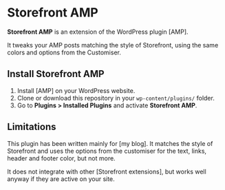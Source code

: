 # Storefront AMP
**Storefront AMP** is an extension of the WordPress plugin [AMP].

It tweaks your AMP posts matching the style of Storefront, using the same colors and options from the Customiser.

## Install Storefront AMP
1. Install [AMP] on your WordPress website.
2. Clone or download this repository in your `wp-content/plugins/` folder.
3. Go to **Plugins > Installed Plugins** and activate **Storefront AMP**.

## Limitations
This plugin has been written mainly for [my blog]. It matches the style of Storefront and uses the options from the customiser for the text, links, header and footer color, but not more.

It does not integrate with other [Storefront extensions], but works well anyway if they are active on your site.
